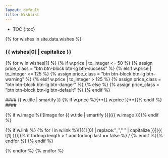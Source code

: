 ```yaml
---
layout: default
title: Wishlist
---
```

* TOC
{:toc}

{% for wishes in site.data.wishes %}
### {{ wishes[0] | capitalize }} ###
{% for w in wishes[1] %}
{% if w.price | to_integer <= 50 %}
{% assign price_class = "btn btn-block btn-lg btn-success" %}
{% elsif w.price | to_integer <= 125 %}
{% assign price_class = "btn btn-block btn-lg btn-warning" %}
{% elsif w.price | to_integer > 125 %}
{% assign price_class = "btn btn-block btn-lg btn-danger" %}
{% else %}
{% assign price_class = "btn btn-block btn-lg btn-default" %}
{% endif %}
<div class="tile" markdown="1">
#### {{ w.title | smartify }} {% if w.price %}<span class="{{ price_class }}" style="white-space:nowrap">{**{{ w.price }}**}</span>{% endif %} ####

{% if w.image %}![Image for {{ w.title | smartify }}]({{ w.image }}){% endif %}

{% if w.link %}
<span>{% for l in w.link %}[[{{ l[0] | replace:"_"," " | capitalize }}]({{ l[1] }})]{% if forloop.length > 1 and forloop.last == false %} / {% endif %}{% endfor %}</span>
{% endif %}
</div>
{% endfor %}
{% endfor %}
